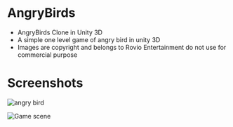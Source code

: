 # AngryBirds
- AngryBirds Clone in Unity 3D
- A simple one level game of angry bird in unity 3D
- Images are copyright and belongs to Rovio Entertainment do not use for commercial purpose 

# Screenshots
![angry bird](https://user-images.githubusercontent.com/22947683/31865670-23032fe0-b738-11e7-951d-bab7976fef1e.PNG)

![Game scene](https://i.makeagif.com/media/9-22-2015/SCjdjS.gif)
